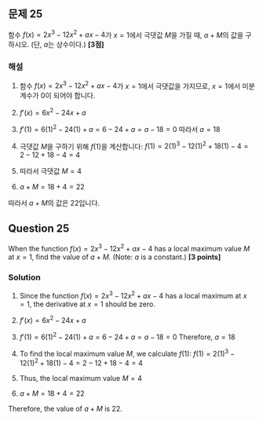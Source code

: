 
## 문제 25
함수 $f(x)=2x^3-12x^2+ax-4$가 $x=1$에서 극댓값 $M$을 가질 때, $a+M$의 값을 구하시오. (단, $a$는 상수이다.) **[3점]**

### 해설
1) 함수 $f(x)=2x^3-12x^2+ax-4$가 $x=1$에서 극댓값을 가지므로, $x=1$에서 미분계수가 0이 되어야 합니다.

2) $f'(x) = 6x^2-24x+a$

3) $f'(1) = 6(1)^2-24(1)+a = 6-24+a = a-18 = 0$
   따라서 $a = 18$

4) 극댓값 $M$을 구하기 위해 $f(1)$을 계산합니다:
   $f(1) = 2(1)^3-12(1)^2+18(1)-4 = 2-12+18-4 = 4$

5) 따라서 극댓값 $M = 4$

6) $a + M = 18 + 4 = 22$

따라서 $a+M$의 값은 22입니다.

## Question 25
When the function $f(x)=2x^3-12x^2+ax-4$ has a local maximum value $M$ at $x=1$, find the value of $a+M$. (Note: $a$ is a constant.) **[3 points]**

### Solution
1) Since the function $f(x)=2x^3-12x^2+ax-4$ has a local maximum at $x=1$, the derivative at $x=1$ should be zero.

2) $f'(x) = 6x^2-24x+a$

3) $f'(1) = 6(1)^2-24(1)+a = 6-24+a = a-18 = 0$
   Therefore, $a = 18$

4) To find the local maximum value $M$, we calculate $f(1)$:
   $f(1) = 2(1)^3-12(1)^2+18(1)-4 = 2-12+18-4 = 4$

5) Thus, the local maximum value $M = 4$

6) $a + M = 18 + 4 = 22$

Therefore, the value of $a+M$ is 22.